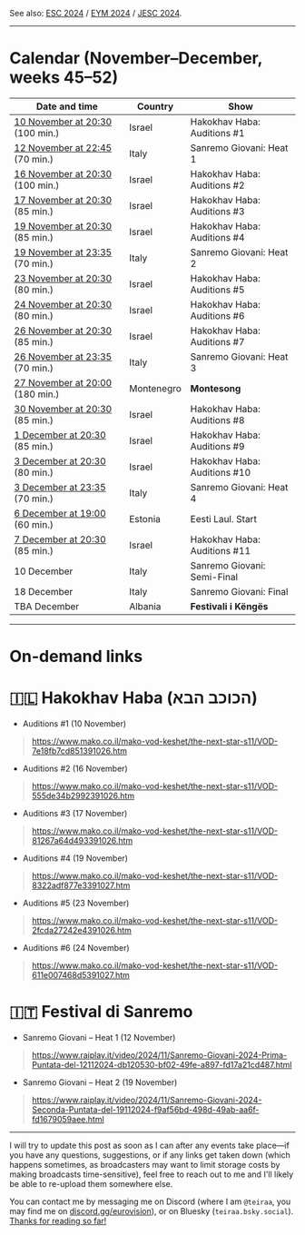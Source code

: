See also: [ESC 2024](https://github.com/teiraaa/esc_vod_links/blob/main/esc2024.md) / [EYM 2024](https://github.com/teiraaa/esc_vod_links/blob/main/eym2024.md) / [JESC 2024](https://github.com/teiraaa/esc_vod_links/blob/main/jesc2024.md).

*****

# Calendar (November–December, weeks 45–52)

Date and time | Country | Show
---|---|---
[10 November at 20:30](https://www.timeanddate.com/worldclock/fixedtime.html?iso=20241110T2030&p1=676) (100 min.) | Israel | Hakokhav Haba: Auditions #1
[12 November at 22:45](https://www.timeanddate.com/worldclock/fixedtime.html?iso=20241112T2245&p1=215) (70 min.) | Italy | Sanremo Giovani: Heat 1
[16 November at 20:30](https://www.timeanddate.com/worldclock/fixedtime.html?iso=20241116T2030&p1=676) (100 min.) | Israel | Hakokhav Haba: Auditions #2
[17 November at 20:30](https://www.timeanddate.com/worldclock/fixedtime.html?iso=20241117T2030&p1=676) (85 min.) | Israel | Hakokhav Haba: Auditions #3
[19 November at 20:30](https://www.timeanddate.com/worldclock/fixedtime.html?iso=20241119T2030&p1=676) (85 min.) | Israel | Hakokhav Haba: Auditions #4
[19 November at 23:35](https://www.timeanddate.com/worldclock/fixedtime.html?iso=20241119T2335&p1=215) (70 min.) | Italy | Sanremo Giovani: Heat 2
[23 November at 20:30](https://www.timeanddate.com/worldclock/fixedtime.html?iso=20241123T2030&p1=676) (80 min.) | Israel | Hakokhav Haba: Auditions #5
[24 November at 20:30](https://www.timeanddate.com/worldclock/fixedtime.html?iso=20241124T2030&p1=676) (80 min.) | Israel | Hakokhav Haba: Auditions #6
[26 November at 20:30](https://www.timeanddate.com/worldclock/fixedtime.html?iso=20241126T2030&p1=676) (85 min.) | Israel | Hakokhav Haba: Auditions #7
[26 November at 23:35](https://www.timeanddate.com/worldclock/fixedtime.html?iso=20241126T2335&p1=215) (70 min.) | Italy | Sanremo Giovani: Heat 3
[27 November at 20:00](https://www.timeanddate.com/worldclock/fixedtime.html?iso=20241127T20&p1=744) (180 min.) | Montenegro | **Montesong**
[30 November at 20:30](https://www.timeanddate.com/worldclock/fixedtime.html?iso=20241130T2030&p1=676) (85 min.) | Israel | Hakokhav Haba: Auditions #8
[1 December at 20:30](https://www.timeanddate.com/worldclock/fixedtime.html?iso=20241201T2030&p1=676) (85 min.) | Israel | Hakokhav Haba: Auditions #9
[3 December at 20:30](https://www.timeanddate.com/worldclock/fixedtime.html?iso=20241203T2030&p1=676) (80 min.) | Israel | Hakokhav Haba: Auditions #10
[3 December at 23:35](https://www.timeanddate.com/worldclock/fixedtime.html?iso=20241203T2335&p1=215) (70 min.) | Italy | Sanremo Giovani: Heat 4
[6 December at 19:00](https://www.timeanddate.com/worldclock/fixedtime.html?iso=20241206T20&p1=242) (60 min.) | Estonia | Eesti Laul. Start
[7 December at 20:30](https://www.timeanddate.com/worldclock/fixedtime.html?iso=20241203T2030&p1=676) (85 min.) | Israel | Hakokhav Haba: Auditions #11
10 December | Italy | Sanremo Giovani: Semi-Final
18 December | Italy | Sanremo Giovani: Final
TBA December | Albania | **Festivali i Këngës**

*****

# On-demand links

# 🇮🇱 Hakokhav Haba (הכוכב הבא)

* Auditions #1 (10 November)

> https://www.mako.co.il/mako-vod-keshet/the-next-star-s11/VOD-7e18fb7cd851391026.htm

* Auditions #2 (16 November)

> https://www.mako.co.il/mako-vod-keshet/the-next-star-s11/VOD-555de34b2992391026.htm

* Auditions #3 (17 November)

> https://www.mako.co.il/mako-vod-keshet/the-next-star-s11/VOD-81267a64d493391026.htm

* Auditions #4 (19 November)

> https://www.mako.co.il/mako-vod-keshet/the-next-star-s11/VOD-8322adf877e3391027.htm

* Auditions #5 (23 November)

> https://www.mako.co.il/mako-vod-keshet/the-next-star-s11/VOD-2fcda27242e4391026.htm

* Auditions #6 (24 November)

> https://www.mako.co.il/mako-vod-keshet/the-next-star-s11/VOD-611e007468d5391027.htm

# 🇮🇹 Festival di Sanremo

* Sanremo Giovani – Heat 1 (12 November)

> https://www.raiplay.it/video/2024/11/Sanremo-Giovani-2024-Prima-Puntata-del-12112024-db120530-bf02-49fe-a897-fd17a21cd487.html

* Sanremo Giovani – Heat 2 (19 November)

> https://www.raiplay.it/video/2024/11/Sanremo-Giovani-2024-Seconda-Puntata-del-19112024-f9af56bd-498d-49ab-aa6f-fd1679059aee.html

***** 

I will try to update this post as soon as I can after any events take place—if you have any questions, suggestions, or if any links get taken down (which happens sometimes, as broadcasters may want to limit storage costs by making broadcasts time-sensitive), feel free to reach out to me and I'll likely be able to re-upload them somewhere else.

You can contact me by messaging me on Discord (where I am `@teiraa`, you may find me on [discord.gg/eurovision](https://discord.gg/eurovision)), or on Bluesky (`teiraa.bsky.social`). [Thanks for reading so far!](https://imgur.com/YmGlJ4X)
